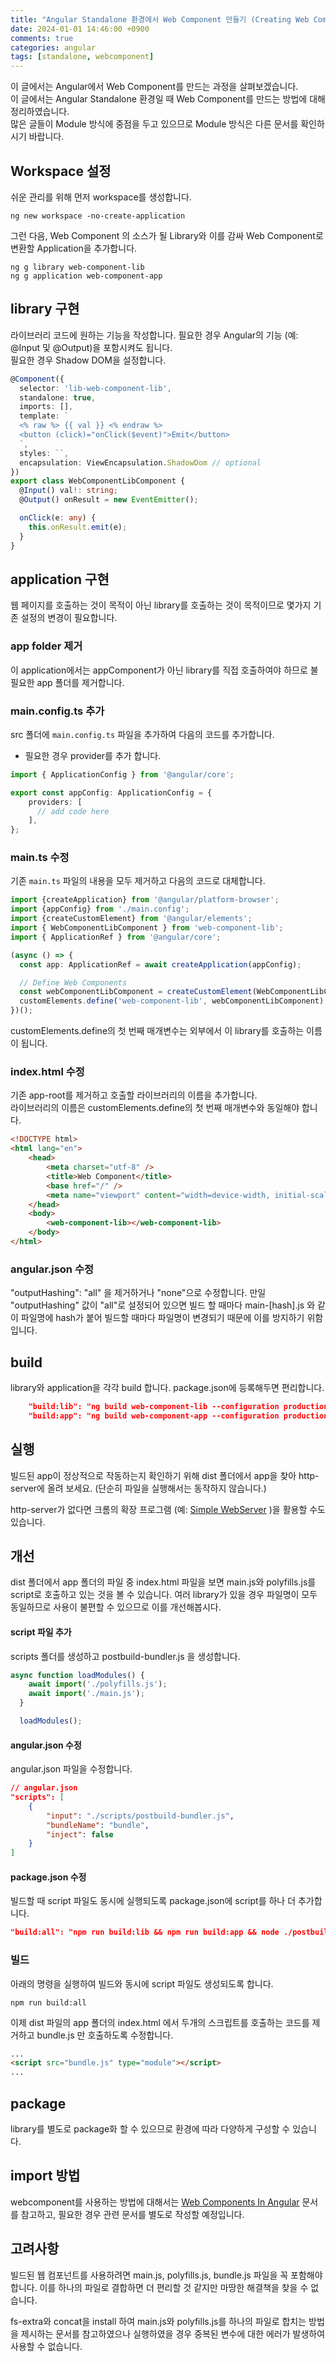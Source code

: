 ```yaml
---
title: "Angular Standalone 환경에서 Web Component 만들기 (Creating Web Component in Angular: Standalone Based)"
date: 2024-01-01 14:46:00 +0900
comments: true
categories: angular
tags: [standalone, webcomponent]
---
```


이 글에서는 Angular에서 Web Component를 만드는 과정을 살펴보겠습니다. <br/>
이 글에서는 Angular Standalone 환경일 때 Web Component를 만드는 방법에 대해 정리하였습니다.<br/>
많은 글들이 Module 방식에 중점을 두고 있으므로 Module 방식은 다른 문서를 확인하시기 바랍니다.


## Workspace 설정
쉬운 관리를 위해 먼저 workspace를 생성합니다.

```ng new workspace -no-create-application```

그런 다음, Web Component 의 소스가 될 Library와 이를 감싸 Web Component로 변환할 Application을 추가합니다.

```ng g library web-component-lib``` <br/>
```ng g application web-component-app```



## library 구현

라이브러리 코드에 원하는 기능을 작성합니다. 필요한 경우 Angular의 기능 (예: @Input 및 @Output)을 포함시켜도 됩니다.<br/>
필요한 경우 Shadow DOM을 설정합니다.

```ts
@Component({
  selector: 'lib-web-component-lib',
  standalone: true,
  imports: [],
  template: `
  <% raw %> {{ val }} <% endraw %>
  <button (click)="onClick($event)">Emit</button>
  `,
  styles: ``,
  encapsulation: ViewEncapsulation.ShadowDom // optional
})
export class WebComponentLibComponent {
  @Input() val!: string;
  @Output() onResult = new EventEmitter();

  onClick(e: any) {
    this.onResult.emit(e);
  }
}
```



## application 구현

웹 페이지를 호출하는 것이 목적이 아닌 library를 호출하는 것이 목적이므로 몇가지 기존 설정의 변경이 필요합니다.

### app folder 제거
이 application에서는 appComponent가 아닌 library를 직접 호출하여야 하므로 불필요한 app 폴더를 제거합니다.


### main.config.ts 추가
src 폴더에 `main.config.ts` 파일을 추가하여 다음의 코드를 추가합니다. 
- 필요한 경우 provider를 추가 합니다.

```ts
import { ApplicationConfig } from '@angular/core';

export const appConfig: ApplicationConfig = {
    providers: [
      // add code here
    ],
};
```


### main.ts 수정

기존 `main.ts` 파일의 내용을 모두 제거하고 다음의 코드로 대체합니다.

```ts
import {createApplication} from '@angular/platform-browser';
import {appConfig} from './main.config';
import {createCustomElement} from '@angular/elements';
import { WebComponentLibComponent } from 'web-component-lib';
import { ApplicationRef } from '@angular/core';

(async () => {
  const app: ApplicationRef = await createApplication(appConfig);

  // Define Web Components
  const webComponentLibComponent = createCustomElement(WebComponentLibComponent, {injector: app.injector});
  customElements.define('web-component-lib', webComponentLibComponent);
})();
```
customElements.define의 첫 번째 매개변수는 외부에서 이 library를 호출하는 이름이 됩니다.


### index.html 수정

기존 app-root를 제거하고 호출할 라이브러리의 이름을 추가합니다.<br/>
라이브러리의 이름은 customElements.define의 첫 번째 매개변수와 동일해야 합니다.

```html
<!DOCTYPE html>
<html lang="en">
    <head>
        <meta charset="utf-8" />
        <title>Web Component</title>
        <base href="/" />
        <meta name="viewport" content="width=device-width, initial-scale=1" />
    </head>
    <body>
        <web-component-lib></web-component-lib>
    </body>
</html>
```


### angular.json 수정

"outputHashing": "all" 을 제거하거나 "none"으로 수정합니다. 만일 "outputHashing" 값이 "all"로 설정되어 있으면 빌드 할 때마다 main-[hash].js 와 같이 파일명에 hash가 붙어 빌드할 때마다 파일명이 변경되기 때문에 이를 방지하기 위함 입니다.


## build

library와 application을 각각 build 합니다.
package.json에 등록해두면 편리합니다.

```json
    "build:lib": "ng build web-component-lib --configuration production",
    "build:app": "ng build web-component-app --configuration production",
```


## 실행
빌드된 app이 정상적으로 작동하는지 확인하기 위해 dist 폴더에서 app을 찾아 http-server에 올려 보세요. (단순히 파일을 실행해서는 동작하지 않습니다.)

http-server가 없다면 크롬의 확장 프로그램 (예: [Simple WebServer](https://simplewebserver.org/download.html) )을 활용할 수도 있습니다.
 

## 개선 
dist 폴더에서 app 폴더의 파일 중 index.html 파일을 보면 main.js와 polyfills.js를 script로 호출하고 있는 것을 볼 수 있습니다. 여러 library가 있을 경우 파일명이 모두 동일하므로 사용이 불편할 수 있으므로 이를 개선해봅시다.

#### script 파일 추가
scripts 폴더를 생성하고 postbuild-bundler.js 을 생성합니다.

```js
async function loadModules() {
    await import('./polyfills.js');
    await import('./main.js');
  }

  loadModules();
```

#### angular.json 수정
angular.json 파일을 수정합니다.

```json
// angular.json
"scripts": [
    {
        "input": "./scripts/postbuild-bundler.js",
        "bundleName": "bundle",
        "inject": false
    }
]
```

#### package.json 수정

빌드할 때 script 파일도 동시에 실행되도록 package.json에 script를 하나 더 추가합니다.

```json
"build:all": "npm run build:lib && npm run build:app && node ./postbuild-bundler.js",
```

### 빌드

아래의 명령을 실행하여 빌드와 동시에 script 파일도 생성되도록 합니다.

```npm run build:all```

이제 dist 파일의 app 폴더의 index.html 에서 두개의 스크립트를 호출하는 코드를 제거하고 bundle.js 만 호출하도록 수정합니다.


```html
...
<script src="bundle.js" type="module"></script>
...

```


## package
library를 별도로 package화 할 수 있으므로 환경에 따라 다양하게 구성할 수 있습니다.


## import 방법

webcomponent를 사용하는 방법에 대해서는 [Web Components In Angular](https://coryrylan.com/blog/using-web-components-in-angular) 문서를 참고하고, 필요한 경우 관련 문서를 별도로 작성할 예정입니다.


## 고려사항

빌드된 웹 컴포넌트를 사용하려면 main.js, polyfills.js, bundle.js 파일을 꼭 포함해야 합니다. 이를 하나의 파일로 결합하면 더 편리할 것 같지만 마땅한 해결책을 찾을 수 없습니다.

fs-extra와 concat을 install 하여 main.js와 polyfills.js를 하나의 파일로 합치는 방법을 제시하는 문서를 참고하였으나 실행하였을 경우 중복된 변수에 대한 에러가 발생하여 사용할 수 없습니다.


